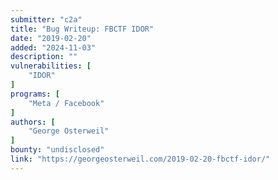 ```yaml
---
submitter: "c2a"
title: "Bug Writeup: FBCTF IDOR"
date: "2019-02-20"
added: "2024-11-03"
description: ""
vulnerabilities: [
    "IDOR"
]
programs: [
    "Meta / Facebook"
]
authors: [
    "George Osterweil"
]
bounty: "undisclosed"
link: "https://georgeosterweil.com/2019-02-20-fbctf-idor/"
---
```




